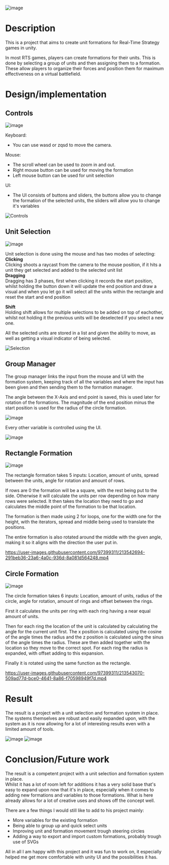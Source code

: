 

![image](https://user-images.githubusercontent.com/97399311/213511954-edf132ec-70fc-4922-9d59-6fd87d761a1e.png)

# Description
This is a project that aims to create unit formations for Real-Time Strategy games in unity.

In most RTS games, players can create formations for their units. This is done by selecting a group of units and then assigning them to a formation. These allow players to organize their forces and position them for maximum effectiveness on a virtual battlefield.

# Design/implementation

## Controls
![image](https://user-images.githubusercontent.com/97399311/213516317-a8e312bd-255c-4704-afed-0bdeccfed7d5.png)

Keyboard: 
- You can use wasd or zqsd to move the camera.

Mouse: 
- The scroll wheel can be used to zoom in and out.
- Right mouse button can be used for moving the formation
- Left mouse button can be used for unit selection

UI: 
- The UI consists of buttons and sliders, the buttons allow you to change the formation of the selected units, the sliders will allow you to change it's variables

![Controls](https://user-images.githubusercontent.com/97399311/213519300-dc8024b6-1c07-4afc-b272-f6d4be6f45a6.gif)

## Unit Selection
![image](https://user-images.githubusercontent.com/97399311/213520780-9f167ae5-ab00-4769-afc8-8e3d6d95a5ea.png)

Unit selection is done using the mouse and has two modes of selecting:<br>
**Clicking**<br>
Clicking shoots a raycast from the camera to the mouse position, if it hits a unit they get selected and added to the selected unit list<br>
**Dragging**<br>
Dragging has 3 phases, first when clicking it records the start position, whilst holding the button down it will update the end position and draw a visual and when you let go it will select all the units within the rectangle and reset the start and end position

**Shift**<br>
Holding shift allows for multiple selections to be added on top of eachother, whilst not holding it the previous units will be deselected if you select a new one.

All the selected units are stored in a list and given the ability to move, as well as getting a visual indicator of being selected.

![Selection](https://user-images.githubusercontent.com/97399311/213528154-06052226-ef05-466c-b13b-956301448c2c.gif)

## Group Manager

The group manager links the input from the mouse and UI with the formation system, keeping track of all the variables and where the input has been given and then sending them to the formation manager.

The angle between the X-Axis and end point is saved, this is used later for rotation of the formations.
The magnitude of the end position minus the start position is used for the radius of the circle formation.

![image](https://user-images.githubusercontent.com/97399311/213534312-755f69d2-f200-413a-b72c-e20c126d9ffd.png)

Every other variable is controlled using the UI. 

![image](https://user-images.githubusercontent.com/97399311/213534911-8e4fbe7b-b5dd-4bc7-b47e-22e5b054da91.png)


## Rectangle Formation
![image](https://user-images.githubusercontent.com/97399311/213535760-2b3244ca-2f8f-4437-bdc8-d8b2db7e5cff.png)

The rectangle formation takes 5 inputs: 
Location, amount of units, spread between the units, angle for rotation and amount of rows.

If rows are 0 the formation will be a square, with the rest being put to the side.
Otherwise it will calculate the units per row depending on how many rows were selected.
It then takes the location they need to go and calculates the middle point of the formation to be that location.

The formation is then made using 2 for loops, one for the width one for the height, with the iterators, spread and middle being used to translate the positions.

The entire formation is also rotated around the middle with the given angle, making it so it aligns with the direction the user put in.

https://user-images.githubusercontent.com/97399311/213542694-291beb36-23a6-4a0c-936d-8a081d564248.mp4

## Circle Formation
![image](https://user-images.githubusercontent.com/97399311/213539840-98b21600-62f7-412a-a11a-909445ffb09a.png)

The circle formation takes 6 inputs: 
Location, amount of units, radius of the circle, angle for rotation, amount of rings and offset between the rings.

First it calculates the units per ring with each ring having a near equal amount of units.

Then for each ring the location of the unit is calculated by calculating the angle for the current unit first.
The x position is calculated using the cosine of the angle times the radius and the z position is calculated using the sinus of the angle times the radius.
These are then added together with the location so they move to the correct spot.
For each ring the radius is expanded, with offset adding to this expansion.

Finally it is rotated using the same function as the rectangle.

https://user-images.githubusercontent.com/97399311/213543070-509ad77d-bce0-4641-8a86-f70598949f7d.mp4

# Result
The result is a project with a unit selection and formation system in place. 
The systems themselves are robust and easily expanded upon, with the system as it is now allowing for a lot of interesting results even with a limited amount of tools.

![image](https://user-images.githubusercontent.com/97399311/213521073-4c600100-9624-436d-b70d-c32c4556cacf.png)
![image](https://user-images.githubusercontent.com/97399311/213540696-d48570a4-39b0-4f74-bd16-91ad8b290131.png)

# Conclusion/Future work

The result is a competent project with a unit selection and formation system in place. <br>
Whilst it has a lot of room left for additions it has a very solid base that's easy to expand upon now that it's in place, especially when it comes to adding new formations and variables to those formations.
What is here already allows for a lot of creative uses and shows off the concept well.

There are a few things I would still like to add to his project mainly: 
- More variables for the existing formation
- Being able to group up and quick select units
- Improving unit and formation movement trough steering circles
- Adding a way to export and import custom formations, probably trough use of SVGs

All in all I am happy with this project and it was fun to work on, it especially helped me get more comfortable with unity UI and the possibilities it has. 
